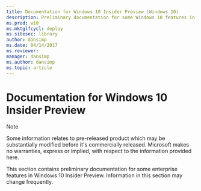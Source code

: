 ```yaml
---
title: Documentation for Windows 10 Insider Preview (Windows 10)
description: Preliminary documentation for some Windows 10 features in Insider Preview.
ms.prod: w10
ms.mktglfcycl: deploy
ms.sitesec: library
author: dansimp
ms.date: 04/14/2017
ms.reviewer: 
manager: dansimp
ms.author: dansimp
ms.topic: article
---
```


# Documentation for Windows 10 Insider Preview

>[!NOTE]
> Some information relates to pre-released product which may be substantially modified before it's commercially released. Microsoft makes no warranties, express or implied, with respect to the information provided here.

This section contains preliminary documentation for some enterprise features in Windows 10 Insider Preview. Information in this section may change frequently.




 

 





